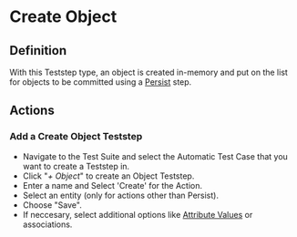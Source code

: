 # Create Object

## Definition

With this Teststep type, an object is created in-memory and put on the list for objects to be committed using a [Persist](persist) step.

## Actions

### Add a Create Object Teststep

- Navigate to the Test Suite and select the Automatic Test Case that you want to create a Teststep in.
- Click "*+ Object*" to create an Object Teststep.
- Enter a name and Select 'Create' for the Action.
- Select an entity (only for actions other than Persist).
- Choose "Save".
- If neccesary, select additional options like [Attribute Values](../refguide/attribute-value) or associations.
